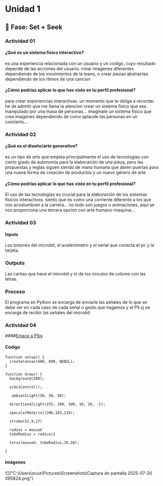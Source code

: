 # Unidad 1

## 🔎 Fase: Set + Seek

### Actividad 01

#### ¿Qué es un sistema físico interactivo?
es una experiencia relacionada con un usuario y un codigo, cuyo resultado depende de las acciones del usuario. crear imagenes diferentes dependiendo de los movimientos de la mano, o crear piezas abstractas dependiendo de los ritmos de una cancion

#### ¿Cómo podrías aplicar lo que has visto en tu perfil profesional?
para crear experiencias interactivas. un momento que te obliga a recordar. he de admitir que me llama la atencion crear un sistema fisico que sea manipulado por una masa de personas... imagínate un sistema físico que crea imagenes dependiendo de como aplaude las personas en un concierto... 

### Actividad 02

#### ¿Qué es el diseño/arte generativo?
es un tipo de arte que emplea principalmente el uso de tecnologías con cierto grado de autonomía para la elaboración de una pieza, pero las propuestas y reglas siguen siendo de mano humana que abren puertas para una nueva forma de creación de productos y un nuevo género de arte

#### ¿Cómo podrías aplicar lo que has visto en tu perfil profesional?
El uso de las tecnologías es crucial para la elaboración de los sistemas físicos interactivos. siento que es como una corriente diferente a los que nos acostumbran a la carrera... no todo son juegos u animaciones, aqui se nos proporciona una tercera opcion con arte humano-maquina...

### Actividad 03

#### Inputs
Los botones del microbit, el acelerómetro y el serial que conecta el pc y la tarjeta.

### Outputs
Las caritas que hace el microbit y lo de los circulos de colores con las letras.

### Proceso
El programa en Python se encarga de enviarle las señales de lo que se debe ver en cada caso de cada señal o gesto que hagamos y el P5.sj se encarga de recibir las señales del microbit.

### Actividad 04

####[Enlace a P5js](https://editor.p5js.org/Adrestiality/sketches/0W3UMoq6-)

#### Código
```
function setup() {
  createCanvas(600, 600, WEBGL);
}

function draw() {
  background(200);

  orbitControl();
  
   ambientLight(50, 50, 50);

  directionalLight(255, 100, 100, 10, 10, -1);
 
  specularMaterial(206,183,219);
  
  stroke(51,9,17)

  radius = mouseX
  tubeRadius = radius/2
  
  torus(mouseX, tubeRadius,16,10);
  
}
```
#### Imágenes
![]("C:\Users\sruiz\Pictures\Screenshots\Captura de pantalla 2025-07-20 095824.png")

